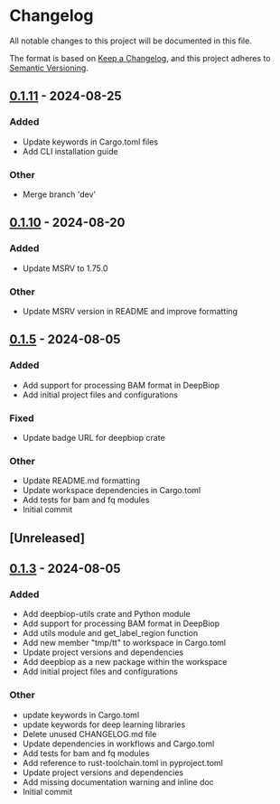 # Changelog

All notable changes to this project will be documented in this file.

The format is based on [Keep a Changelog](https://keepachangelog.com/en/1.0.0/),
and this project adheres to [Semantic Versioning](https://semver.org/spec/v2.0.0.html).

## [0.1.11](https://github.com/cauliyang/DeepBioP/compare/deepbiop-v0.1.10...deepbiop-v0.1.11) - 2024-08-25

### Added
- Update keywords in Cargo.toml files
- Add CLI installation guide

### Other
- Merge branch 'dev'

## [0.1.10](https://github.com/cauliyang/DeepBioP/compare/deepbiop-v0.1.9...deepbiop-v0.1.10) - 2024-08-20

### Added
- Update MSRV to 1.75.0

### Other
- Update MSRV version in README and improve formatting

## [0.1.5](https://github.com/cauliyang/DeepBioP/releases/tag/deepbiop-v0.1.5) - 2024-08-05

### Added

- Add support for processing BAM format in DeepBiop
- Add initial project files and configurations

### Fixed

- Update badge URL for deepbiop crate

### Other

- Update README.md formatting
- Update workspace dependencies in Cargo.toml
- Add tests for bam and fq modules
- Initial commit

## \[Unreleased\]

## [0.1.3](https://github.com/cauliyang/DeepBioP/compare/deepbiop-v0.1.2...deepbiop-v0.1.3) - 2024-08-05

### Added

- Add deepbiop-utils crate and Python module
- Add support for processing BAM format in DeepBiop
- Add utils module and get_label_region function
- Add new member "tmp/tt" to workspace in Cargo.toml
- Update project versions and dependencies
- Add deepbiop as a new package within the workspace
- Add initial project files and configurations

### Other

- update keywords in Cargo.toml
- update keywords for deep learning libraries
- Delete unused CHANGELOG.md file
- Update dependencies in workflows and Cargo.toml
- Add tests for bam and fq modules
- Add reference to rust-toolchain.toml in pyproject.toml
- Update project versions and dependencies
- Add missing documentation warning and inline doc
- Initial commit
